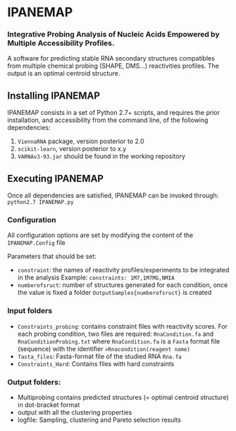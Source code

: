 # IPANEMAP
### Integrative Probing Analysis of Nucleic Acids Empowered by Multiple Accessibility Profiles.

A software for predicting stable RNA secondary structures compatibles from multiple chemical probing (SHAPE, DMS...)  reactivities profiles.
The output is an optimal centroid structure.

## Installing IPANEMAP

IPANEMAP consists in a set of Python 2.7+ scripts, and requires the prior installation, and accessibility from the command line, of the following dependencies:
1. `ViennaRNA` package, version posterior to 2.0
2. `scikit-learn`, version posterior to x.y
3. `VARNAv3-93.jar` should be found in the working repository

## Executing IPANEMAP

Once all dependencies are satisfied, IPANEMAP can be invoked through: 
  `python2.7 IPANEMAP.py`

### Configuration
All configuration options are set by modifying the content of the `IPANEMAP.Config` file

Parameters that should be set:
 - `constraint`: the names of reactivity profiles/experiments to be integrated in the analysis
 Example: `constraints: 1M7,1M7MG,NMIA`
 - `numberofsruct`: number of structures generated for each condition, once the value is fixed a folder `OutputSamples{numberofsruct}` is created

### Input folders
 - `Constraints_probing`: contains constraint files with reactivity scores. For each probing condition, two files are required: `RnaCondition.fa` and `RnaConditionProbing.txt` where `RnaCondition.fa` is a `Fasta` format file (sequence) with the identifier `>Rnacondition(reagent name)`
 - `fasta_files`: Fasta-format file of the studied RNA `Rna.fa`
 - `Constraints_Hard`: Contains files with hard constraints

### Output folders:

 - Multiprobing contains predicted structures (= optimal centroid structure) in dot-bracket format
 - output with all the clustering properties
 - logfile: Sampling, clustering and Pareto selection results

